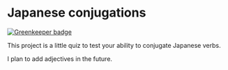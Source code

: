 
# Japanese conjugations

[![Greenkeeper badge](https://badges.greenkeeper.io/qubyte/japanese-conjugations.svg)](https://greenkeeper.io/)

This project is a little quiz to test
your ability to conjugate Japanese verbs.

I plan to add adjectives in the future.